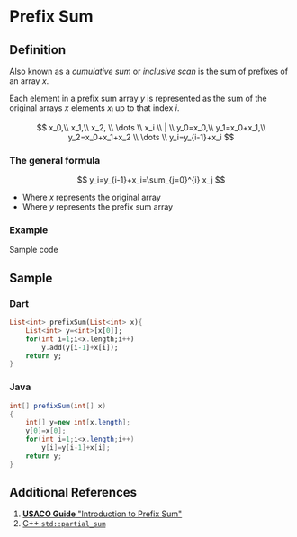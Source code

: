 # Prefix Sum

## Definition

Also known as a *cumulative sum* or *inclusive scan* is the sum of prefixes of an array $x$.

Each element in a prefix sum array $y$ is represented as the sum of the original arrays $x$ elements $x_i$ up to that index $i$.

$$
x_0,\\
x_1,\\
x_2, \\
\dots \\
x_i
\\
|
\\
y_0=x_0,\\
y_1=x_0+x_1,\\
y_2=x_0+x_1+x_2 \\
\dots \\
y_i=y_{i-1}+x_i
$$

### The general formula

$$
y_i=y_{i-1}+x_i=\sum_{j=0}^{i} x_j
$$

- Where $x$ represents the original array
- Where $y$ represents the prefix sum array

### Example

Sample code

## Sample

### Dart

```dart
List<int> prefixSum(List<int> x){
    List<int> y=<int>[x[0]];
    for(int i=1;i<x.length;i++)
        y.add(y[i-1]+x[i]);
    return y;
}
```

### Java

```java
int[] prefixSum(int[] x)
{
    int[] y=new int[x.length];
    y[0]=x[0];
    for(int i=1;i<x.length;i++)
        y[i]=y[i-1]+x[i];
    return y;
}
```

## Additional References

1. [**USACO Guide** "Introduction to Prefix Sum"](https://usaco.guide/silver/prefix-sums?lang=cpp)
2. [C++ `std::partial_sum`](https://cplusplus.com/reference/numeric/partial_sum/)
